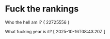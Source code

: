 # Fuck the rankings

Who the hell am I?
{ 22725556 }

What fucking year is it?
[ 2025-10-16T08:43:20Z ]

